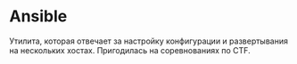 # Ansible
Утилита, которая отвечает за настройку конфигурации и развертывания на нескольких хостах. Пригодилась на соревнованиях по CTF.
